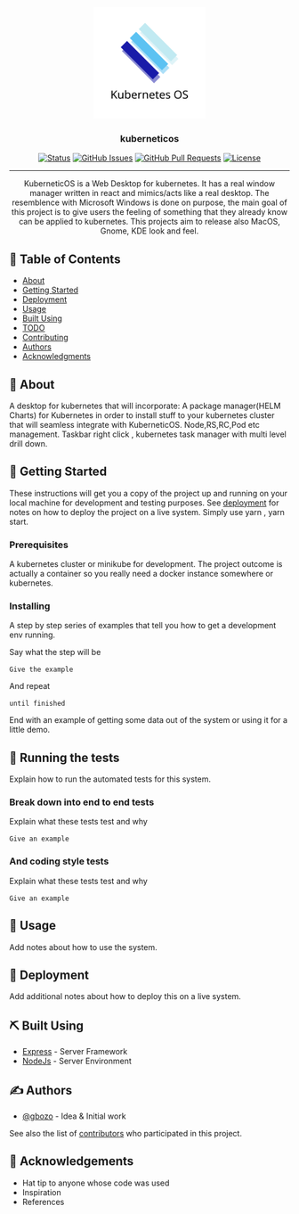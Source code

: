 <p align="center">
  <a href="" rel="noopener">
 <img width=200px height=200px src="https://raw.githubusercontent.com/gbozo/kuberneticos/master/src/assets/kubernetesoslogo.svg" alt="Project logo"></a>
</p>

<h3 align="center">kuberneticos</h3>

<div align="center">

[![Status](https://img.shields.io/badge/status-active-success.svg)]()
[![GitHub Issues](https://img.shields.io/github/issues/kylelobo/The-Documentation-Compendium.svg)](https://github.com/gbozo/kuberneticos/issues)
[![GitHub Pull Requests](https://img.shields.io/github/issues-pr/kylelobo/The-Documentation-Compendium.svg)](https://github.com/gbozo/kuberneticos/pulls)
[![License](https://img.shields.io/badge/license-GPLv3-yellowgreen)](/LICENSE)

</div>

---

<p align="center"> KuberneticOS is a Web Desktop for kubernetes. It has a real window manager written in react and mimics/acts like a real desktop. The resemblence with Microsoft Windows is done on purpose, the main goal of this project is to give users the feeling of something that they already know can be applied to kubernetes. This projects aim to release also MacOS, Gnome, KDE look and feel. 
    <br> 
</p>

## 📝 Table of Contents

- [About](#about)
- [Getting Started](#getting_started)
- [Deployment](#deployment)
- [Usage](#usage)
- [Built Using](#built_using)
- [TODO](../TODO.md)
- [Contributing](../CONTRIBUTING.md)
- [Authors](#authors)
- [Acknowledgments](#acknowledgement)

## 🧐 About <a name = "about"></a>

A desktop for kubernetes that will incorporate:
A package manager(HELM Charts) for Kubernetes in order to install stuff to your kubernetes cluster that will seamless integrate with KuberneticOS.
Node,RS,RC,Pod etc management. Taskbar right click , kubernetes task manager with multi level drill down.

## 🏁 Getting Started <a name = "getting_started"></a>

These instructions will get you a copy of the project up and running on your local machine for development and testing purposes. See [deployment](#deployment) for notes on how to deploy the project on a live system.
Simply use yarn , yarn start.

### Prerequisites

A kubernetes cluster or minikube for development. The project outcome is actually a container so you really need a docker instance somewhere or kubernetes.

### Installing

A step by step series of examples that tell you how to get a development env running.

Say what the step will be

```
Give the example
```

And repeat

```
until finished
```

End with an example of getting some data out of the system or using it for a little demo.

## 🔧 Running the tests <a name = "tests"></a>

Explain how to run the automated tests for this system.

### Break down into end to end tests

Explain what these tests test and why

```
Give an example
```

### And coding style tests

Explain what these tests test and why

```
Give an example
```

## 🎈 Usage <a name="usage"></a>

Add notes about how to use the system.

## 🚀 Deployment <a name = "deployment"></a>

Add additional notes about how to deploy this on a live system.

## ⛏️ Built Using <a name = "built_using"></a>

- [Express](https://expressjs.com/) - Server Framework
- [NodeJs](https://nodejs.org/en/) - Server Environment

## ✍️ Authors <a name = "authors"></a>

- [@gbozo](https://github.com/gbozo) - Idea & Initial work

See also the list of [contributors](https://github.com/gbozo/kuberneticos/graphs/contributors) who participated in this project.

## 🎉 Acknowledgements <a name = "acknowledgement"></a>

- Hat tip to anyone whose code was used
- Inspiration
- References
